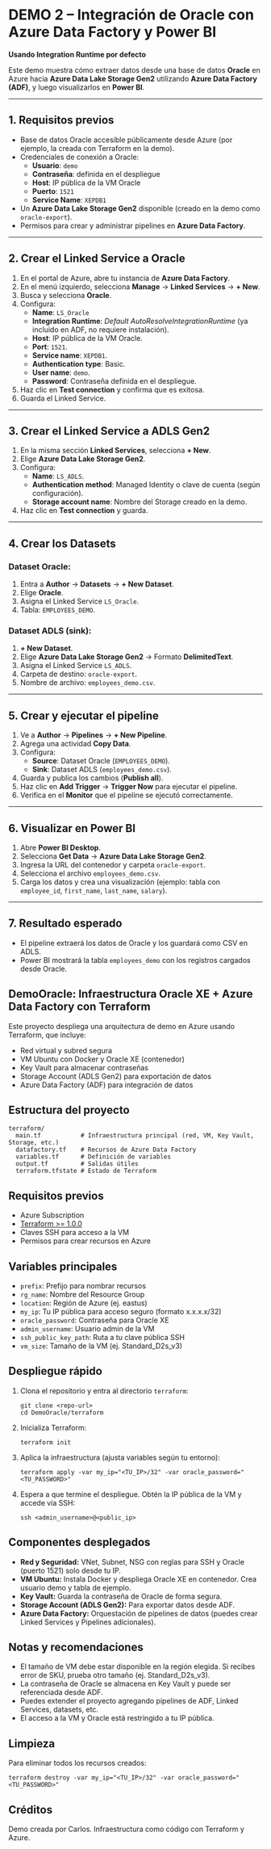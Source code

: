 # DEMO 2 – Integración de Oracle con Azure Data Factory y Power BI  

**Usando Integration Runtime por defecto**

Este demo muestra cómo extraer datos desde una base de datos **Oracle** en Azure hacia **Azure Data Lake Storage Gen2** utilizando **Azure Data Factory (ADF)**, y luego visualizarlos en **Power BI**.

---

## 1. Requisitos previos

- Base de datos Oracle accesible públicamente desde Azure (por ejemplo, la creada con Terraform en la demo).
- Credenciales de conexión a Oracle:
  - **Usuario**: `demo`
  - **Contraseña**: definida en el despliegue
  - **Host**: IP pública de la VM Oracle
  - **Puerto**: `1521`
  - **Service Name**: `XEPDB1`
- Un **Azure Data Lake Storage Gen2** disponible (creado en la demo como `oracle-export`).
- Permisos para crear y administrar pipelines en **Azure Data Factory**.

---

## 2. Crear el Linked Service a Oracle

1. En el portal de Azure, abre tu instancia de **Azure Data Factory**.
2. En el menú izquierdo, selecciona **Manage** → **Linked Services** → **+ New**.
3. Busca y selecciona **Oracle**.
4. Configura:
   - **Name**: `LS_Oracle`
   - **Integration Runtime**: *Default AutoResolveIntegrationRuntime* (ya incluido en ADF, no requiere instalación).
   - **Host**: IP pública de la VM Oracle.
   - **Port**: `1521`.
   - **Service name**: `XEPDB1`.
   - **Authentication type**: Basic.
   - **User name**: `demo`.
   - **Password**: Contraseña definida en el despliegue.
5. Haz clic en **Test connection** y confirma que es exitosa.
6. Guarda el Linked Service.

---

## 3. Crear el Linked Service a ADLS Gen2

1. En la misma sección **Linked Services**, selecciona **+ New**.
2. Elige **Azure Data Lake Storage Gen2**.
3. Configura:
   - **Name**: `LS_ADLS`.
   - **Authentication method**: Managed Identity o clave de cuenta (según configuración).
   - **Storage account name**: Nombre del Storage creado en la demo.
4. Haz clic en **Test connection** y guarda.

---

## 4. Crear los Datasets

### Dataset Oracle:
1. Entra a **Author** → **Datasets** → **+ New Dataset**.
2. Elige **Oracle**.
3. Asigna el Linked Service `LS_Oracle`.
4. Tabla: `EMPLOYEES_DEMO`.

### Dataset ADLS (sink):

1. **+ New Dataset**.
2. Elige **Azure Data Lake Storage Gen2** → Formato **DelimitedText**.
3. Asigna el Linked Service `LS_ADLS`.
4. Carpeta de destino: `oracle-export`.
5. Nombre de archivo: `employees_demo.csv`.

---

## 5. Crear y ejecutar el pipeline

1. Ve a **Author** → **Pipelines** → **+ New Pipeline**.
2. Agrega una actividad **Copy Data**.
3. Configura:
   - **Source**: Dataset Oracle (`EMPLOYEES_DEMO`).
   - **Sink**: Dataset ADLS (`employees_demo.csv`).
4. Guarda y publica los cambios (**Publish all**).
5. Haz clic en **Add Trigger** → **Trigger Now** para ejecutar el pipeline.
6. Verifica en el **Monitor** que el pipeline se ejecutó correctamente.

---

## 6. Visualizar en Power BI

1. Abre **Power BI Desktop**.
2. Selecciona **Get Data** → **Azure Data Lake Storage Gen2**.
3. Ingresa la URL del contenedor y carpeta `oracle-export`.
4. Selecciona el archivo `employees_demo.csv`.
5. Carga los datos y crea una visualización (ejemplo: tabla con `employee_id`, `first_name`, `last_name`, `salary`).

---

## 7. Resultado esperado

- El pipeline extraerá los datos de Oracle y los guardará como CSV en ADLS.
- Power BI mostrará la tabla `employees_demo` con los registros cargados desde Oracle.

## DemoOracle: Infraestructura Oracle XE + Azure Data Factory con Terraform

Este proyecto despliega una arquitectura de demo en Azure usando Terraform, que incluye:

- Red virtual y subred segura
- VM Ubuntu con Docker y Oracle XE (contenedor)
- Key Vault para almacenar contraseñas
- Storage Account (ADLS Gen2) para exportación de datos
- Azure Data Factory (ADF) para integración de datos

## Estructura del proyecto

``` 
terraform/
  main.tf           # Infraestructura principal (red, VM, Key Vault, Storage, etc.)
  datafactory.tf    # Recursos de Azure Data Factory
  variables.tf      # Definición de variables
  output.tf         # Salidas útiles
  terraform.tfstate # Estado de Terraform
```

## Requisitos previos

- Azure Subscription
- [Terraform >= 1.0.0](https://www.terraform.io/downloads.html)
- Claves SSH para acceso a la VM
- Permisos para crear recursos en Azure

## Variables principales

- `prefix`: Prefijo para nombrar recursos
- `rg_name`: Nombre del Resource Group
- `location`: Región de Azure (ej. eastus)
- `my_ip`: Tu IP pública para acceso seguro (formato x.x.x.x/32)
- `oracle_password`: Contraseña para Oracle XE
- `admin_username`: Usuario admin de la VM
- `ssh_public_key_path`: Ruta a tu clave pública SSH
- `vm_size`: Tamaño de la VM (ej. Standard_D2s_v3)

## Despliegue rápido

1. Clona el repositorio y entra al directorio `terraform`:

   ```pwsh
   git clone <repo-url>
   cd DemoOracle/terraform
   ```

2. Inicializa Terraform:

   ```pwsh
   terraform init
   ```

3. Aplica la infraestructura (ajusta variables según tu entorno):

   ```pwsh
   terraform apply -var my_ip="<TU_IP>/32" -var oracle_password="<TU_PASSWORD>"
   ```

4. Espera a que termine el despliegue. Obtén la IP pública de la VM y accede vía SSH:

   ```pwsh
   ssh <admin_username>@<public_ip>
   ```

## Componentes desplegados

- **Red y Seguridad:** VNet, Subnet, NSG con reglas para SSH y Oracle (puerto 1521) solo desde tu IP.
- **VM Ubuntu:** Instala Docker y despliega Oracle XE en contenedor. Crea usuario demo y tabla de ejemplo.
- **Key Vault:** Guarda la contraseña de Oracle de forma segura.
- **Storage Account (ADLS Gen2):** Para exportar datos desde ADF.
- **Azure Data Factory:** Orquestación de pipelines de datos (puedes crear Linked Services y Pipelines adicionales).

## Notas y recomendaciones

- El tamaño de VM debe estar disponible en la región elegida. Si recibes error de SKU, prueba otro tamaño (ej. Standard_D2s_v3).
- La contraseña de Oracle se almacena en Key Vault y puede ser referenciada desde ADF.
- Puedes extender el proyecto agregando pipelines de ADF, Linked Services, datasets, etc.
- El acceso a la VM y Oracle está restringido a tu IP pública.

## Limpieza

Para eliminar todos los recursos creados:

```pwsh
terraform destroy -var my_ip="<TU_IP>/32" -var oracle_password="<TU_PASSWORD>"
```

## Créditos

Demo creada por Carlos. Infraestructura como código con Terraform y Azure.
